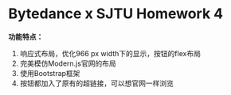 # **Bytedance x SJTU Homework 4**

**功能特点：**

1. 响应式布局，优化966 px width下的显示，按钮的flex布局
2. 完美模仿Modern.js官网的布局
3. 使用Bootstrap框架
4. 按钮都加入了原有的超链接，可以想官网一样浏览
